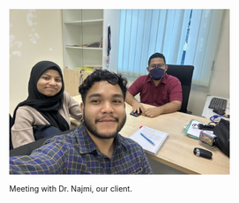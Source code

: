 <img src="https://github.com/NiesHW/SECB3203_P4B/blob/d20011dbabab84b35a77e4f13dc7d1cb024d67ce/Group_Project/Group_14/IMG_9675.jpg" alt="Our first group meeting with a client to discuss the focus of our project" width="400">
</p>
<p>Meeting with Dr. Najmi, our client.</p>
 
